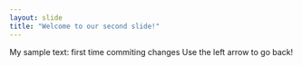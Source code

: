 ```yaml
---
layout: slide
title: "Welcome to our second slide!"
---
```

My sample text: first time commiting changes
Use the left arrow to go back!

